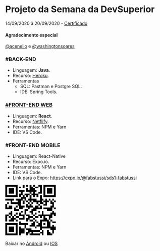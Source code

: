 # Projeto da Semana da DevSuperior 
14/09/2020 à 20/09/2020 - [Certificado](https://learn.devsuperior.com/certificados/043072SDS1)

#### **Agradecimento especial**
[@acenelio](https://github.com/acenelio) e [@washingtonsoares](https://github.com/washingtonsoares)

### #BACK-END
* Linguagem: **Java**.
* Recurso: [Heroku](https://.heroku.com).
* Ferramentas
	* SQL: Pastman e Postgre SQL.
	* IDE: Spring Tools.

### [#FRONT-END WEB](https://sds1-fabstussi.netlify.app)
* Linguagem: **React**.
* Recurso: [Netflify](https://netlify.com).
* Ferramentas: NPM e Yarn
* IDE: VS Code.

### #FRONT-END MOBILE
* Linguagem: React-Native
* Recurso: Expo.io.
* Ferramentas: NPM e Yarn
* IDE: VS Code.
* Link para o Expo: <https://expo.io/@fabstussi/sds1-fabstussi>

![](https://github.com/fabstussi/dspesquisa/blob/master/QRCode.png)

Baixar no [Android](https://play.google.com/store/apps/details?id=host.exp.exponent&referrer=www) ou [IOS](https://apps.apple.com/app/apple-store/id982107779)
